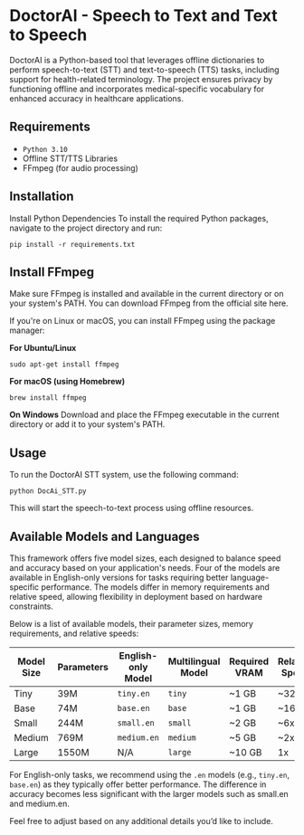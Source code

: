 # DoctorAI - Speech to Text and Text to Speech
DoctorAI is a Python-based tool that leverages offline dictionaries to perform speech-to-text (STT) and text-to-speech (TTS) tasks, including support for health-related terminology. The project ensures privacy by functioning offline and incorporates medical-specific vocabulary for enhanced accuracy in healthcare applications.

## Requirements
- `Python 3.10`
- Offline STT/TTS Libraries
- FFmpeg (for audio processing)

## Installation
Install Python Dependencies
To install the required Python packages, navigate to the project directory and run:

```shell
pip install -r requirements.txt
```
## Install FFmpeg
Make sure FFmpeg is installed and available in the current directory or on your system's PATH. You can download FFmpeg from the official site here.

If you're on Linux or macOS, you can install FFmpeg using the package manager:

**For Ubuntu/Linux**
```shell
sudo apt-get install ffmpeg
```

**For macOS (using Homebrew)**
```shell
brew install ffmpeg
```

**On Windows**
Download and place the FFmpeg executable in the current directory or add it to your system's PATH.

## Usage
To run the DoctorAI STT system, use the following command:

```shell
python DocAi_STT.py
```
This will start the speech-to-text process using offline resources.

## Available Models and Languages
This framework offers five model sizes, each designed to balance speed and accuracy based on your application's needs. Four of the models are available in English-only versions for tasks requiring better language-specific performance. The models differ in memory requirements and relative speed, allowing flexibility in deployment based on hardware constraints.

Below is a list of available models, their parameter sizes, memory requirements, and relative speeds:

| Model Size | Parameters | English-only Model | Multilingual Model | Required VRAM | Relative Speed |
|------------|------------|--------------------|--------------------|---------------|----------------|
| Tiny       | 39M        | `tiny.en`          | `tiny`             | ~1 GB         | ~32x           |
| Base       | 74M        | `base.en`          | `base`             | ~1 GB         | ~16x           |
| Small      | 244M       | `small.en`         | `small`            | ~2 GB         | ~6x            |
| Medium     | 769M       | `medium.en`        | `medium`           | ~5 GB         | ~2x            |
| Large      | 1550M      | N/A                | `large`            | ~10 GB        | 1x             |

For English-only tasks, we recommend using the `.en` models (e.g., `tiny.en`, `base.en`) as they typically offer better performance. 
The difference in accuracy becomes less significant with the larger models such as small.en and medium.en.


Feel free to adjust based on any additional details you’d like to include.
